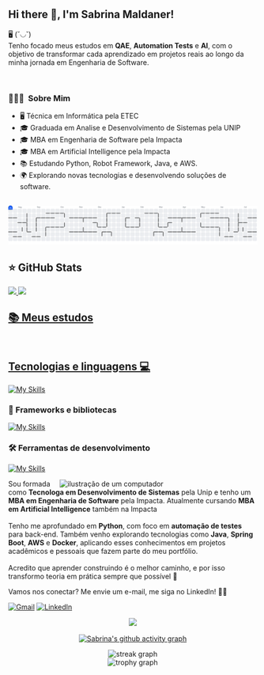 <h2>Hi there 👋, I'm Sabrina Maldaner!</h2>
<p align="left">🖥 (˘◡˘) <br>
 Tenho focado meus estudos em <strong>QAE</strong>, <strong>Automation Tests</strong> e <strong>AI</strong>, com o objetivo de transformar cada aprendizado em projetos reais ao longo da minha jornada em Engenharia de Software.
</p> <br>

### 👨🏻‍💻 &nbsp;Sobre Mim

- 🖥️ Técnica em Informática pela ETEC
- 🎓 Graduada em Analise e Desenvolvimento de Sistemas pela UNIP
- 🎓 MBA em Engenharia de Software pela Impacta
- 🎓 MBA em Artificial Intelligence pela Impacta
- 📚 Estudando Python, Robot Framework, Java, e AWS.
- 🌍 Explorando novas tecnologias e desenvolvendo soluções de software.

##
<picture>
  <source media="(prefers-color-scheme: dark)" srcset="https://raw.githubusercontent.com/maldaners/maldaners/output/pacman-contribution-graph-dark.svg">
  <source media="(prefers-color-scheme: light)" srcset="https://raw.githubusercontent.com/maldaners/maldaners/output/pacman-contribution-graph.svg">
  <img alt="pacman contribution graph" src="https://raw.githubusercontent.com/maldaners/maldaners/output/pacman-contribution-graph.svg">
</picture>


## ⭐ GitHub Stats
<a href="https://github.com/maldaners">
  <img height="180em" src="https://github-readme-stats.vercel.app/api?username=maldaners&show_icons=true&theme=radical&include_all_commits=true&count_private=true"/>
  <img height="180em" src="https://github-readme-stats.vercel.app/api/top-langs/?username=maldaners&layout=compact&langs_count=6&theme=radical"/>

## 📚 Meus estudos

<br>

## Tecnologias e linguagens 💻

[![My Skills](https://skillicons.dev/icons?i=html,css,js,java,docker,python)](https://skillicons.dev)

### 🚀 Frameworks e bibliotecas
[![My Skills](https://skillicons.dev/icons?i=robotframework)](https://skillicons.dev)

### 🛠️ Ferramentas de desenvolvimento
[![My Skills](https://skillicons.dev/icons?i=git,github,figma,vscode,postman,insomnia,aws)](https://skillicons.dev)



<img src="https://raw.githubusercontent.com/MicaelliMedeiros/micaellimedeiros/master/image/computer-illustration.png" alt="ilustração de um computador" min-width="400px" max-width="400px" width="400px" align="right">

<p align="left"> 
  Sou formada como <strong>Tecnologa em Desenvolvimento de Sistemas</strong> pela Unip e tenho um <strong>MBA em Engenharia de Software</strong> pela Impacta. Atualmente cursando <strong>MBA em Artificial Intelligence</strong> também na Impacta <br><br>
  Tenho me aprofundado em <strong>Python</strong>, com foco em <strong>automação de testes</strong> para back-end. Também venho explorando tecnologias como <strong>Java</strong>, <strong>Spring Boot</strong>, <strong>AWS</strong> e <strong>Docker</strong>, aplicando esses conhecimentos em projetos acadêmicos e pessoais que fazem parte do meu portfólio. <br><br>
  Acredito que aprender construindo é o melhor caminho, e por isso transformo teoria em prática sempre que possível 🚀
</p>



<p align="left">

</p>

<p align="left">
  Vamos nos conectar? Me envie um e-mail, me siga no LinkedIn! 💌✨
</p>

<p align="left">
  <a href="https://mail.google.com/mail/?view=cm&fs=1&to=saahms336@gmail.com" title="Gmail">
  <img src="https://img.shields.io/badge/-Gmail-FF0000?style=flat-square&labelColor=FF0000&logo=gmail&logoColor=white&link=LINK-DO-SEU-GMAIL" alt="Gmail"/></a>
  <a href="https://www.linkedin.com/in/sabrina-maldaner-5b87a1198/" title="LinkedIn">
  <img src="https://img.shields.io/badge/-Linkedin-0e76a8?style=flat-square&logo=Linkedin&logoColor=white&link=LINK-DO-SEU-LINKEDIN" alt="LinkedIn"/></a>


<div align="center">
  <img src="https://visitor-badge.laobi.icu/badge?page_id=maldaners.maldaners&left_color=darkviolet&right_color=orchid" width="80" />
</div>

<div align="center">
  
  [![Sabrina's github activity graph](https://github-readme-activity-graph.vercel.app/graph?username=maldaners&bg_color=0d1117&color=c535d0&line=d1056c&point=d1056c&area=true&area_color=d1056c&hide_border=true)](https://github.com/ashutosh00710/github-readme-activity-graph)

  <img src="https://streak-stats.demolab.com?user=maldaners&locale=pt-br&mode=weekly&theme=omni&hide_border=false&border_radius=5&date_format=M%20j%5B,%20Y%5D" height="156" alt="streak graph"  /> <br/>
  <img src="https://github-profile-trophy.vercel.app?username=maldaners&theme=omni&column=2&row=1&margin-w=5&margin-h=1&no-frame=false&no-bg=true" height="150" alt="trophy graph"  />
</div>

